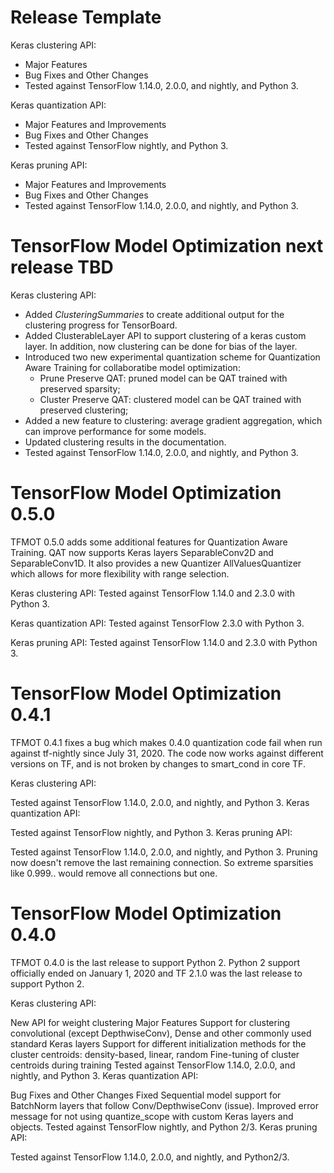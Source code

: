 <!--
See https://github.com/tensorflow/model-optimization/releases/ for previous
examples of release notes. This project follows https://semver.org/.

"Tested against" references the versions of TensorFlow that TFMOT unit tests
will be run against prior to release. For 2.X, only the earliest (2.0.0) and latest (nightly)
TF releases are tested against, under the assumption that everything in between
works sufficiently well enough.
-->


# Release Template

Keras clustering API:

* Major Features
* Bug Fixes and Other Changes
* Tested against TensorFlow 1.14.0, 2.0.0, and nightly, and Python 3.

Keras quantization API:

* Major Features and Improvements
* Bug Fixes and Other Changes
* Tested against TensorFlow nightly, and Python 3.

Keras pruning API:

* Major Features and Improvements
* Bug Fixes and Other Changes
* Tested against TensorFlow 1.14.0, 2.0.0, and nightly, and Python 3.


# TensorFlow Model Optimization next release TBD

Keras clustering API:

* Added *ClusteringSummaries* to create additional output for the clustering
progress for TensorBoard.
* Added ClusterableLayer API to support clustering of a keras custom layer.
In addition, now clustering can be done for bias of the layer.
* Introduced two new experimental quantization scheme for Quantization Aware Training
for collaboratibe model optimization:
    - Prune Preserve QAT: pruned model can be QAT trained with preserved sparsity;
    - Cluster Preserve QAT: clustered model can be QAT trained with preserved clustering;
* Added a new feature to clustering: average gradient aggregation, which can
improve performance for some models.
* Updated clustering results in the documentation.
* Tested against TensorFlow 1.14.0, 2.0.0, and nightly, and Python 3.

# TensorFlow Model Optimization 0.5.0

TFMOT 0.5.0 adds some additional features for Quantization Aware Training. QAT
now supports Keras layers SeparableConv2D and SeparableConv1D. It also provides
a new Quantizer AllValuesQuantizer which allows for more flexibility with range
selection.

Keras clustering API:
Tested against TensorFlow 1.14.0 and 2.3.0 with Python 3.

Keras quantization API:
Tested against TensorFlow 2.3.0 with Python 3.

Keras pruning API:
Tested against TensorFlow 1.14.0 and 2.3.0 with Python 3.


# TensorFlow Model Optimization 0.4.1

TFMOT 0.4.1 fixes a bug which makes 0.4.0 quantization code fail when run
against tf-nightly since July 31, 2020. The code now works against different
versions on TF, and is not broken by changes to smart_cond in core TF.

Keras clustering API:

Tested against TensorFlow 1.14.0, 2.0.0, and nightly, and Python 3.
Keras quantization API:

Tested against TensorFlow nightly, and Python 3.
Keras pruning API:

Tested against TensorFlow 1.14.0, 2.0.0, and nightly, and Python 3.
Pruning now doesn't remove the last remaining connection. So extreme sparsities like 0.999.. would remove all connections but one.


# TensorFlow Model Optimization 0.4.0

TFMOT 0.4.0 is the last release to support Python 2. Python 2 support officially
ended on January 1, 2020 and TF 2.1.0 was the last release to support Python 2.

Keras clustering API:

New API for weight clustering
Major Features
Support for clustering convolutional (except DepthwiseConv), Dense and other commonly used standard Keras layers
Support for different initialization methods for the cluster centroids: density-based, linear, random
Fine-tuning of cluster centroids during training
Tested against TensorFlow 1.14.0, 2.0.0, and nightly, and Python 3.
Keras quantization API:

Bug Fixes and Other Changes
Fixed Sequential model support for BatchNorm layers that follow Conv/DepthwiseConv (issue).
Improved error message for not using quantize_scope with custom Keras layers and objects.
Tested against TensorFlow nightly, and Python 2/3.
Keras pruning API:

Tested against TensorFlow 1.14.0, 2.0.0, and nightly, and Python2/3.

